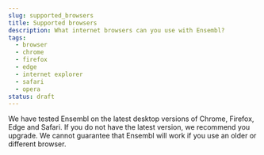 ```yaml
---
slug: supported_browsers
title: Supported browsers
description: What internet browsers can you use with Ensembl?
tags:
  - browser
  - chrome
  - firefox
  - edge
  - internet explorer
  - safari
  - opera
status: draft
---
```


We have tested Ensembl on the latest desktop versions of Chrome, Firefox, Edge and Safari. If you do not have the latest version, we recommend you upgrade. We cannot guarantee that Ensembl will work if you use an older or different browser.
